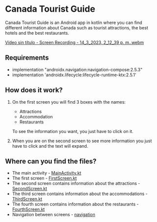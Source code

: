 # Canada Tourist Guide 
Canada Tourist Guide is an Android app in kotlin where you can find different information about Canada such as tourist attractions, the best hotels and the best restaurants.

[Vídeo sin título - Screen Recording - 14_3_2023, 2_12_39 p. m..webm](https://user-images.githubusercontent.com/123415126/225124444-02310497-554f-46ed-8606-626ba3547115.webm)


## Requirements

* implementation "androidx.navigation:navigation-compose:2.5.3"
* implementation 'androidx.lifecycle:lifecycle-runtime-ktx:2.5.1'

## How does it work?

1. On the first screen you will find 3 boxes with the names:
    - Attractions
    - Accommodation
    - Restaurants
    
    To see the information you want, you just have to click on it.
    
2. When you are on the second screen to see more information you just have to click and the text will expand.

## Where can you find the files?

* The main activity - [MainActivity.kt](https://github.com/Anaid93/TouristGuideCanada/blob/master/app/src/main/java/com/example/touristguidecanada/MainActivity.kt)
* The first screen - [FirstScreen.kt](https://github.com/Anaid93/TouristGuideCanada/blob/master/app/src/main/java/com/example/touristguidecanada/screens/FirstScreen.kt)
* The second screen contains information about the attractions - [SecondScreen.kt](https://github.com/Anaid93/TouristGuideCanada/blob/master/app/src/main/java/com/example/touristguidecanada/screens/SecondScreen.kt)
* The third screen contains information about the accommodations - [ThirdScreen.kt](https://github.com/Anaid93/TouristGuideCanada/blob/master/app/src/main/java/com/example/touristguidecanada/screens/ThirdScreen.kt)
* The fourth screen contains information about the restaurants - [FourthScreen.kt](https://github.com/Anaid93/TouristGuideCanada/blob/master/app/src/main/java/com/example/touristguidecanada/screens/FourthScreen.kt)
* Navigation between screens - [navigation](https://github.com/Anaid93/TouristGuideCanada/tree/master/app/src/main/java/com/example/touristguidecanada/navigation)






 









